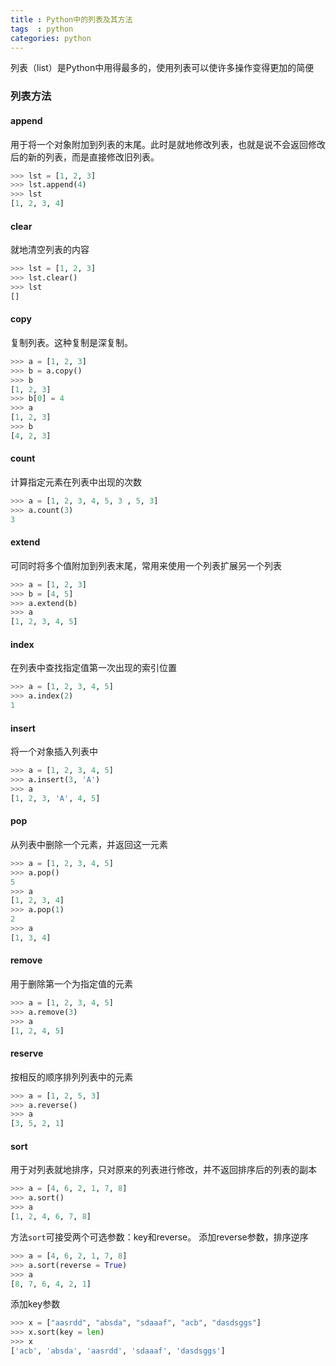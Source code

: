 ```yaml
---
title : Python中的列表及其方法
tags  : python
categories: python
---
```


列表（list）是Python中用得最多的，使用列表可以使许多操作变得更加的简便

<!--more-->


### 列表方法

#### append
用于将一个对象附加到列表的末尾。此时是就地修改列表，也就是说不会返回修改后的新的列表，而是直接修改旧列表。
```python
>>> lst = [1, 2, 3]
>>> lst.append(4)
>>> lst
[1, 2, 3, 4]
```

#### clear
就地清空列表的内容
```python
>>> lst = [1, 2, 3]
>>> lst.clear()
>>> lst
[]
```

#### copy
复制列表。这种复制是深复制。
```python
>>> a = [1, 2, 3]
>>> b = a.copy()
>>> b
[1, 2, 3]
>>> b[0] = 4
>>> a
[1, 2, 3]
>>> b
[4, 2, 3]
```

#### count
计算指定元素在列表中出现的次数
```python
>>> a = [1, 2, 3, 4, 5, 3 , 5, 3]
>>> a.count(3)
3
```

#### extend
可同时将多个值附加到列表末尾，常用来使用一个列表扩展另一个列表
```python
>>> a = [1, 2, 3]
>>> b = [4, 5]
>>> a.extend(b)
>>> a
[1, 2, 3, 4, 5]
```

#### index
在列表中查找指定值第一次出现的索引位置
```python
>>> a = [1, 2, 3, 4, 5]
>>> a.index(2)
1
```

#### insert
将一个对象插入列表中
```python
>>> a = [1, 2, 3, 4, 5]
>>> a.insert(3, 'A')
>>> a
[1, 2, 3, 'A', 4, 5]
```

#### pop
从列表中删除一个元素，并返回这一元素
```python
>>> a = [1, 2, 3, 4, 5]
>>> a.pop()
5
>>> a
[1, 2, 3, 4]
>>> a.pop(1)
2
>>> a
[1, 3, 4]
```

#### remove
用于删除第一个为指定值的元素
```python
>>> a = [1, 2, 3, 4, 5]
>>> a.remove(3)
>>> a
[1, 2, 4, 5]
```

#### reserve
按相反的顺序排列列表中的元素
```python
>>> a = [1, 2, 5, 3]
>>> a.reverse()
>>> a
[3, 5, 2, 1]
```

#### sort
用于对列表就地排序，只对原来的列表进行修改，并不返回排序后的列表的副本
```python
>>> a = [4, 6, 2, 1, 7, 8]
>>> a.sort()
>>> a
[1, 2, 4, 6, 7, 8]
```

方法`sort`可接受两个可选参数：key和reverse。
添加reverse参数，排序逆序
```python
>>> a = [4, 6, 2, 1, 7, 8]
>>> a.sort(reverse = True)
>>> a
[8, 7, 6, 4, 2, 1]
```
添加key参数
```python
>>> x = ["aasrdd", "absda", "sdaaaf", "acb", "dasdsggs"]
>>> x.sort(key = len)
>>> x
['acb', 'absda', 'aasrdd', 'sdaaaf', 'dasdsggs']
```